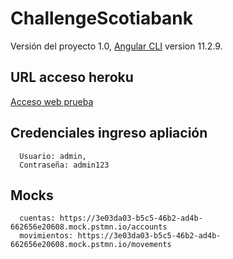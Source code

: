 # ChallengeScotiabank

Versión del proyecto 1.0, [Angular CLI](https://github.com/angular/angular-cli) version 11.2.9.

## URL acceso heroku

[Acceso web prueba](https://challenge-scotiabank.herokuapp.com/)

## Credenciales ingreso apliación

```
  Usuario: admin,
  Contraseña: admin123
```

## Mocks

```
  cuentas: https://3e03da03-b5c5-46b2-ad4b-662656e20608.mock.pstmn.io/accounts
  movimientos: https://3e03da03-b5c5-46b2-ad4b-662656e20608.mock.pstmn.io/movements
```
